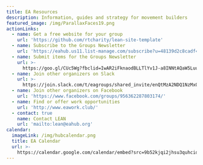 ```yaml
---
title: EA Resources
description: Information, guides and strategy for movement builders
featured_image: /img/ParallaxFaces19.png
actionLinks:
  - name: Get a free website for your group
    url: 'https://github.com/rtcharity/lean-site-template'
  - name: Subscribe to the Groups Newsletter
    url: 'https://eahub.us11.list-manage.com/subscribe?u=48139d2c8cadf4a1bce00bb6f&id=8698ba3df9'
  - name: Submit items for the Groups Newsletter
    url: >-
      https://goo.gl/CUc5Wg?fbclid=IwAR2iFknaodBLLTlYv1J-a8INNtAQaW5LuuOdUlYG3DrEUGLZWf71Yu5sPWc
  - name: Join other organizers on Slack
    url: >-
      https://join.slack.com/t/eagroups/shared_invite/enQtMzA2NDQ1NzMxOTA3LThjOGNkZTU3NTc0OTc4NmY5YjFmNjRiZmI2ZGZiNTgyYzc1NjY2N2QwYzFmNmEzNjI3NTRkNDI0ZjcyNGM3Y2I
  - name: Join other organizers on Facebook
    url: 'https://www.facebook.com/groups/956362287803174/'
  - name: Find or offer work opportunities
    url: 'http://www.eawork.club/'
  - contact: true
    name: Contact LEAN
    url: 'mailto:lean@eahub.org'
calendar:
  imageLink: /img/hubcalendar.png
  title: EA Calendar
  url: >-
    https://calendar.google.com/calendar/embed?src=9b52kjqi2jhsu3quhcidrcp0gc@group.calendar.google.com&ctz=Europe/London&fbclid=IwAR0HrKbRLtbt_tMP-pFjTnV0qA5VuFRvUeYwEpAH3tIP8G9lJ2w0cFUeRRU&pli=1
---
```

